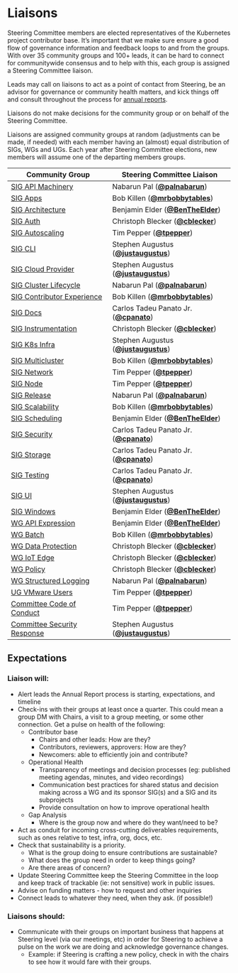 <!---
This is an autogenerated file!

Please do not edit this file directly, but instead make changes to the
sigs.yaml file in the project root.

To understand how this file is generated, see https://git.k8s.io/community/generator/README.md
--->

# Liaisons

Steering Committee members are elected representatives of the Kubernetes
project contributor base. It’s important that we make sure ensure a good
flow of governance information and feedback loops to and from the 
groups. With over 35 community groups and 100+ leads, it can be hard to 
connect for communitywide consensus and to help with this, each group 
is assigned a Steering Committee liaison. 

Leads may call on liaisons to act as a point of contact from Steering, 
be an advisor for governance or community health matters, and kick
things off and consult throughout the process for [annual reports](committee-steering/governance/annual-reports.md).

Liaisons do not make decisions for the community group or on behalf of
the Steering Committee.

Liaisons are assigned community groups at random (adjustments can be
made, if needed) with each member having an (almost) equal distribution
of SIGs, WGs and UGs. Each year after Steering Committee elections, new 
members will assume one of the departing members groups. 

| Community Group            | Steering Committee Liaison |
| -------------------------- | -------------------------- |
| [SIG API Machinery](sig-api-machinery/README.md) | Nabarun Pal (**[@palnabarun](https://github.com/palnabarun)**) |
| [SIG Apps](sig-apps/README.md) | Bob Killen (**[@mrbobbytables](https://github.com/mrbobbytables)**) |
| [SIG Architecture](sig-architecture/README.md) | Benjamin Elder (**[@BenTheElder](https://github.com/BenTheElder)**) |
| [SIG Auth](sig-auth/README.md) | Christoph Blecker (**[@cblecker](https://github.com/cblecker)**) |
| [SIG Autoscaling](sig-autoscaling/README.md) | Tim Pepper (**[@tpepper](https://github.com/tpepper)**) |
| [SIG CLI](sig-cli/README.md) | Stephen Augustus (**[@justaugustus](https://github.com/justaugustus)**) |
| [SIG Cloud Provider](sig-cloud-provider/README.md) | Stephen Augustus (**[@justaugustus](https://github.com/justaugustus)**) |
| [SIG Cluster Lifecycle](sig-cluster-lifecycle/README.md) | Nabarun Pal (**[@palnabarun](https://github.com/palnabarun)**) |
| [SIG Contributor Experience](sig-contributor-experience/README.md) | Bob Killen (**[@mrbobbytables](https://github.com/mrbobbytables)**) |
| [SIG Docs](sig-docs/README.md) | Carlos Tadeu Panato Jr. (**[@cpanato](https://github.com/cpanato)**) |
| [SIG Instrumentation](sig-instrumentation/README.md) | Christoph Blecker (**[@cblecker](https://github.com/cblecker)**) |
| [SIG K8s Infra](sig-k8s-infra/README.md) | Stephen Augustus (**[@justaugustus](https://github.com/justaugustus)**) |
| [SIG Multicluster](sig-multicluster/README.md) | Bob Killen (**[@mrbobbytables](https://github.com/mrbobbytables)**) |
| [SIG Network](sig-network/README.md) | Tim Pepper (**[@tpepper](https://github.com/tpepper)**) |
| [SIG Node](sig-node/README.md) | Tim Pepper (**[@tpepper](https://github.com/tpepper)**) |
| [SIG Release](sig-release/README.md) | Nabarun Pal (**[@palnabarun](https://github.com/palnabarun)**) |
| [SIG Scalability](sig-scalability/README.md) | Bob Killen (**[@mrbobbytables](https://github.com/mrbobbytables)**) |
| [SIG Scheduling](sig-scheduling/README.md) | Benjamin Elder (**[@BenTheElder](https://github.com/BenTheElder)**) |
| [SIG Security](sig-security/README.md) | Carlos Tadeu Panato Jr. (**[@cpanato](https://github.com/cpanato)**) |
| [SIG Storage](sig-storage/README.md) | Carlos Tadeu Panato Jr. (**[@cpanato](https://github.com/cpanato)**) |
| [SIG Testing](sig-testing/README.md) | Carlos Tadeu Panato Jr. (**[@cpanato](https://github.com/cpanato)**) |
| [SIG UI](sig-ui/README.md) | Stephen Augustus (**[@justaugustus](https://github.com/justaugustus)**) |
| [SIG Windows](sig-windows/README.md) | Benjamin Elder (**[@BenTheElder](https://github.com/BenTheElder)**) |
| [WG API Expression](wg-api-expression/README.md) | Benjamin Elder (**[@BenTheElder](https://github.com/BenTheElder)**) |
| [WG Batch](wg-batch/README.md) | Bob Killen (**[@mrbobbytables](https://github.com/mrbobbytables)**) |
| [WG Data Protection](wg-data-protection/README.md) | Christoph Blecker (**[@cblecker](https://github.com/cblecker)**) |
| [WG IoT Edge](wg-iot-edge/README.md) | Christoph Blecker (**[@cblecker](https://github.com/cblecker)**) |
| [WG Policy](wg-policy/README.md) | Christoph Blecker (**[@cblecker](https://github.com/cblecker)**) |
| [WG Structured Logging](wg-structured-logging/README.md) | Nabarun Pal (**[@palnabarun](https://github.com/palnabarun)**) |
| [UG VMware Users](ug-vmware-users/README.md) | Tim Pepper (**[@tpepper](https://github.com/tpepper)**) |
| [Committee Code of Conduct](committee-code-of-conduct/README.md) | Tim Pepper (**[@tpepper](https://github.com/tpepper)**) |
| [Committee Security Response](committee-security-response/README.md) | Stephen Augustus (**[@justaugustus](https://github.com/justaugustus)**) |
<!-- BEGIN CUSTOM CONTENT -->
## Expectations
### Liaison will: 
- Alert leads the Annual Report process is starting, expectations, and timeline
- Check-ins with their groups at least once a quarter. This could mean a group DM
with Chairs, a visit to a group meeting, or some other connection. Get a pulse 
on health of the following:
  - Contributor base
    - Chairs and other leads: How are they?
    - Contributors, reviewers, approvers: How are they?
    - Newcomers: able to efficiently join and contribute?
  - Operational Health
    - Transparency of meetings and decision processes (eg: published meeting 
  agendas, minutes, and video recordings)
    - Communication best practices for shared status and decision making across 
  a WG and its sponsor SIG(s) and a SIG and its subprojects
    - Provide consultation on how to improve operational health
  - Gap Analysis
    - Where is the group now and where do they want/need to be?
- Act as conduit for incoming cross-cutting deliverables requirements, such as 
ones relative to test, infra, org, docs, etc.
- Check that sustainability is a priority. 
  - What is the group doing to ensure contributions are sustainable? 
  - What does the group need in order to keep things going? 
  - Are there areas of concern?
- Update Steering Committee keep the Steering Committee in the loop and keep 
track of trackable (ie: not sensitive) work in public issues.
- Advise on funding matters - how to request and other inquiries 
- Connect leads to whatever they need, when they ask. (if possible!)

### Liaisons should:
- Communicate with their groups on important business that happens at Steering 
level (via our meetings, etc) in order for Steering to achieve a pulse on the 
work we are doing and acknowledge governance changes. 
  - Example: if Steering is crafting a new policy, check in with the chairs to 
see how it would fare with their groups.

<!-- END CUSTOM CONTENT -->
